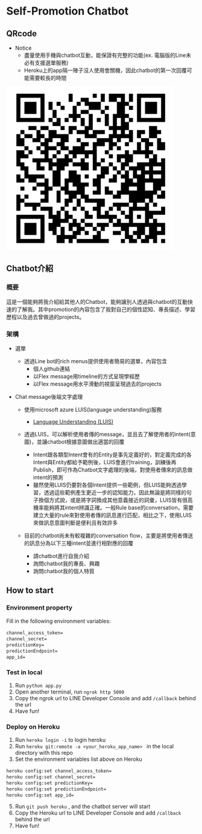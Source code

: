 # Self-Promotion Chatbot

## QRcode

* Notice 
  * 盡量使用手機與chatbot互動，能保證有完整的功能(ex. 電腦版的Line未必有支援選單服務)
  * Heroku上的app隔一陣子沒人使用會關機，因此chatbot的第一次回覆可能需要較長的時間

![qrcode](./qrcode.png)

## Chatbot介紹

### 概要

這是一個能夠將我介紹給其他人的Chatbot，能夠讓別人透過與chatbot的互動快速的了解我。其中promotion的內容包含了我對自己的個性認知、專長描述、學習歷程以及過去曾做過的projects。

### 架構

* 選單

  * 透過Line bot的rich menus提供使用者簡易的選單，內容包含
    * 個人github連結
    * 以Flex message用timeline的方式呈現學經歷
    * 以Flex message用水平滑動的視窗呈現過去的projects

* Chat message後端文字處理

  * 使用microsoft azure LUIS(language understanding)服務
    * [Language Understanding (LUIS)](https://azure.microsoft.com/zh-tw/services/cognitive-services/language-understanding-intelligent-service/)
  * 透過LUIS，可以解析使用者傳的message，並且去了解使用者的intent(意圖)，並讓chatbot根據意圖做出適當的回覆
    * Intent跟各類型Intent會有的Entity是事先定義好的，對定義完成的各Intent與Entity都給予範例後，LUIS會進行training，訓練後再Publish，即可作為Chatbot文字處理的後端，對使用者傳來的訊息做intent的預測
    * 雖然使用LUIS仍要對各個Intent提供一些範例，但LUIS能夠透過學習，透過這些範例產生更近一步的認知能力，因此無論是將同樣的句子換個方式說，或是將字詞換成其他意義接近的詞彙，LUIS皆有很高機率能夠將其intent辨識正確。一般Rule base的conversation，需要建立大量的rule來對使用者傳的訊息進行匹配，相比之下，使用LUIS來做訊息意圖判斷是便利且有效許多

  * 目前的chatbot尚未有較複雜的conversation flow，主要是將使用者傳送的訊息分為以下三種intent並進行相對應的回覆
    * 請chatbot進行自我介紹
    * 詢問chatbot我的專長、興趣
    * 詢問chatbot我的個人特質

## How to start

### Environment property

Fill in the following environment variables:

```
channel_access_token=
channel_secret=
predictionKey=
predictionEndpoint=
app_id=
```

### Test in local

1. Run `python app.py`
2. Open another terminal, run `ngrok http 5000`
3. Copy the ngrok url to LINE Developer Console and add `/callback` behind the url
4. Have fun!

### Deploy on Heroku

1. Run `heroku login -i`  to login heroku
2. Run `heroku git:remote -a <your_heroku_app_name> ` in the local directory with this repo
3. Set the environment variables list above on Heroku

```
heroku config:set channel_access_token=
heroku config:set channel_secret=
heroku config:set predictionKey=
heroku config:set predictionEndpoint=
heroku config:set app_id=
```

5. Run `git push heroku` , and the chatbot server will start
6. Copy the Heroku url to LINE Developer Console and add `/callback` behind the url
7. Have fun!